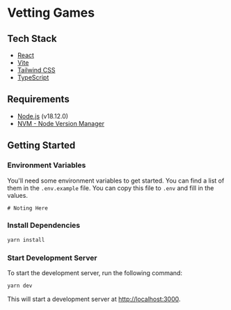 # Vetting Games

## Tech Stack

- [React](https://reactjs.org/)
- [Vite](https://vitejs.dev/)
- [Tailwind CSS](https://tailwindcss.com/)
- [TypeScript](https://www.typescriptlang.org/)

## Requirements

- [Node.js](https://nodejs.org/en/) (v18.12.0)
- [NVM - Node Version Manager](https://github.com/nvm-sh/nvm)

## Getting Started

### Environment Variables

You'll need some environment variables to get started. You can find a list of them in the `.env.example` file. You can copy this file to `.env` and fill in the values.

```env
# Noting Here
```

### Install Dependencies

```bash
yarn install
```

### Start Development Server

To start the development server, run the following command:

```bash
yarn dev
```

This will start a development server at [http://localhost:3000](http://localhost:3000).
